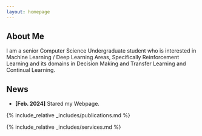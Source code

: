 ```yaml
---
layout: homepage
---
```


## About Me

I am a senior Computer Science Undergraduate student who is interested in Machine Learning / Deep Learning Areas, Specifically Reinforcement Learning and its domains in Decision Making and Transfer Learning and Continual Learning.

## News

- **[Feb. 2024]** Stared my Webpage.

{% include_relative _includes/publications.md %}

{% include_relative _includes/services.md %}

